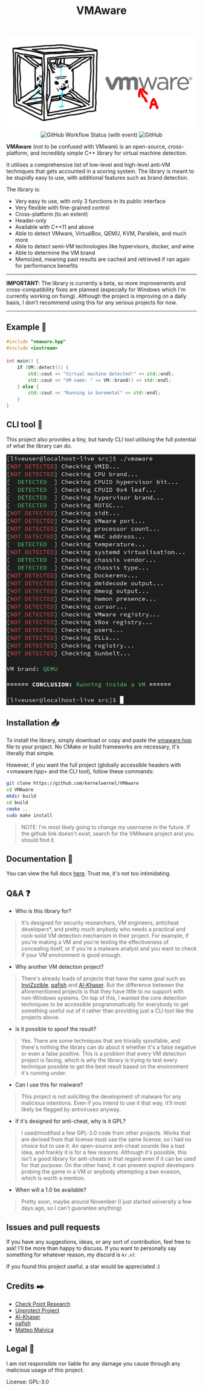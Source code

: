 <h1 align="center">VMAware</h1>
<br>
<p align="center">
<img src="assets/banner.jpg" align="center" width="500" title="VMAware">
<br>
<img alt="GitHub Workflow Status (with event)" align="center" src="https://img.shields.io/github/actions/workflow/status/kernelwernel/VMAware/cmake-multi-platform.yml">
<img alt="GitHub" align="center" src="https://img.shields.io/github/license/kernelwernel/VMAware">
</p>

**VMAware** (not to be confused with VMware) is an open-source, cross-platform, and incredibly simple C++ library for virtual machine detection.

It utilises a comprehensive list of low-level and high-level anti-VM techniques that gets accounted in a scoring system. The library is meant to be stupidly easy to use, with additional features such as brand detection.

The library is:
- Very easy to use, with only 3 functions in its public interface
- Very flexible with fine-grained control
- Cross-platform (to an extent)
- Header-only
- Available with C++11 and above
- Able to detect VMware, VirtualBox, QEMU, KVM, Parallels, and much more
- Able to detect semi-VM technologies like hypervisors, docker, and wine
- Able to determine the VM brand
- Memoized, meaning past results are cached and retrieved if ran again for performance benefits 

- - -

**IMPORTANT:** The library is currently a beta, so more improvements and cross-compatibility fixes are planned (especially for Windows which I'm currently working on fixing). Although the project is improving on a daily basis, I don't recommend using this for any serious projects for now.

- - -


## Example 🧪
```cpp
#include "vmaware.hpp"
#include <iostream>

int main() {
    if (VM::detect()) {
        std::cout << "Virtual machine detected!" << std::endl;
        std::cout << "VM name: " << VM::brand() << std::endl;
    } else {
        std::cout << "Running in baremetal" << std::endl;
    }
}
```


## CLI tool 🔧
This project also provides a tiny, but handy CLI tool utilising the full potential of what the library can do.

<img src="assets/image.png" width="500" title="cli">


## Installation 📥
To install the library, simply download or copy and paste the [vmaware.hpp](src/vmaware.hpp) file to your project. No CMake or build frameworks are necessary, it's literally that simple.

However, if you want the full project (globally accessible headers with <vmaware.hpp> and the CLI tool), follow these commands:
```bash
git clone https://github.com/kernelwernel/VMAware 
cd VMAware
mkdir build
cd build
cmake ..
sudo make install
```
> NOTE: I'm most likely going to change my username in the future. If the github link doesn't exist, search for the VMAware project and you should find it.


## Documentation 📒
You can view the full docs [here](docs/documentation.md). Trust me, it's not too intimidating.


## Q&A ❓
- Who is this library for?
> It's designed for security researchers, VM engineers, anticheat developers*, and pretty much anybody who needs a practical and rock-solid VM detection mechanism in their project. For example, if you're making a VM and you're testing the effectiveness of concealing itself, or if you're a malware analyst and you want to check if your VM environment is good enough.

- Why another VM detection project?
> There's already loads of projects that have the same goal such as [InviZzzible](https://github.com/CheckPointSW/InviZzzible), [pafish](https://github.com/a0rtega/pafish) and [Al-Khaser](https://github.com/LordNoteworthy/al-khaser). But the difference between the aforementioned projects is that they have little to no support with non-Windows systems. On top of this, I wanted the core detection techniques to be accessible programmatically for everybody to get something useful out of it rather than providing just a CLI tool like the projects above.

- Is it possible to spoof the result?
> Yes. There are some techniques that are trivially spoofable, and there's nothing the library can do about it whether it's a false negative or even a false positive. This is a problem that every VM detection project is facing, which is why the library is trying to test every technique possible to get the best result based on the environment it's running under. 

- Can I use this for malware?
> This project is not soliciting the development of malware for any malicious intentions. Even if you intend to use it that way, it'll most likely be flagged by antiviruses anyway.

- If it's designed for anti-cheat, why is it GPL?
> I used/modified a few GPL-3.0 code from other projects. Works that are derived from that license must use the same license, so I had no choice but to use it. An open-source anti-cheat sounds like a bad idea, and frankly it is for a few reasons. Although it's possible, this isn't a good library for anti-cheats in that regard even if it can be used for that purpose. On the other hand, it can prevent exploit developers probing the game in a VM or anybody attempting a ban evasion, which is worth a mention.

- When will a 1.0 be available?
> Pretty soon, maybe around November (I just started university a few days ago, so I can't guarantee anything)


## Issues and pull requests 
If you have any suggestions, ideas, or any sort of contribution, feel free to ask! I'll be more than happy to discuss. If you want to personally say something for whatever reason, my discord is `kr.nl`

If you found this project useful, a star would be appreciated :)


## Credits ✒️
- [Check Point Research](https://research.checkpoint.com/)
- [Unprotect Project](https://unprotect.it/)
- [Al-Khaser](https://github.com/LordNoteworthy/al-khaser)
- [pafish](https://github.com/a0rtega/pafish)
- [Matteo Malvica](https://www.matteomalvica.com)


## Legal 📜
I am not responsible nor liable for any damage you cause through any malicious usage of this project. 

License: GPL-3.0